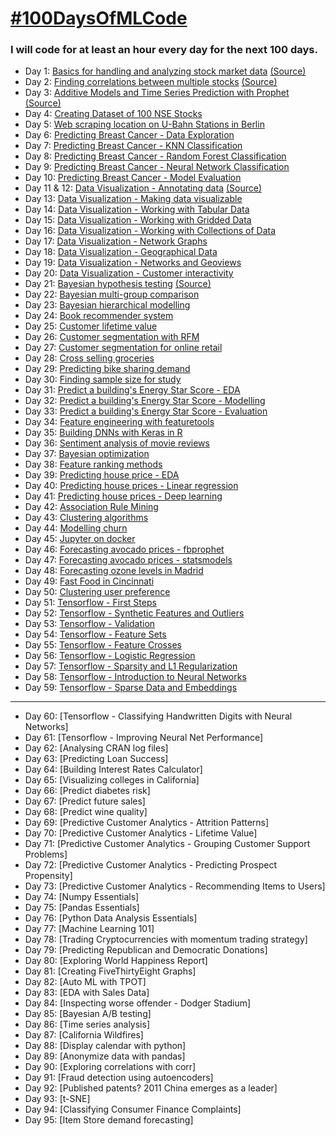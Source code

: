 # [#100DaysOfMLCode](https://www.youtube.com/watch?v=cuQMBj1cWPo) 


### I will code for at least an hour every day for the next 100 days.

* Day 1: [Basics for handling and analyzing stock market data](https://github.com/1dhiman/100days-ml/blob/master/day1_Stock_Market_Data_Analysis.ipynb) [(Source)](https://mapattack.wordpress.com/2017/02/12/using-python-for-stocks-1/)
* Day 2: [Finding correlations between multiple stocks](https://github.com/1dhiman/100days-ml/blob/master/day2_Finding_Correlations_between_Multiple_Stocks..ipynb) [(Source)](https://mapattack.wordpress.com/2017/02/14/python-for-stocks-2/)
* Day 3: [Additive Models and Time Series Prediction with Prophet](https://github.com/1dhiman/100days-ml/blob/master/day3_Additive_Models_and_Time_Series_Prediction.ipynb) [(Source)](https://facebook.github.io/prophet/docs/quick_start.html)
* Day 4: [Creating Dataset of 100 NSE Stocks](https://github.com/1dhiman/100days-ml/blob/master/day4_Creating_Dataset_Of_Stocks.ipynb) 
* Day 5: [Web scraping location on U-Bahn Stations in Berlin](https://github.com/1dhiman/100days-ml/blob/master/day5_Webscraping_Location_of_Train_Stations_in_Berlin.ipynb)
* Day 6: [Predicting Breast Cancer - Data Exploration](https://github.com/1dhiman/100days-ml/blob/master/day6_Breast_Cancer_Exploratory_Analysis.ipynb)
* Day 7: [Predicting Breast Cancer - KNN Classification](https://github.com/1dhiman/100days-ml/blob/master/day7_Breast_Cancer_KNN_Classification.ipynb)
* Day 8: [Predicting Breast Cancer - Random Forest Classification](https://github.com/1dhiman/100days-ml/blob/master/day8_Breast_Cancer_Random_Forest_Classification.ipynb)
* Day 9: [Predicting Breast Cancer - Neural Network Classification](https://github.com/1dhiman/100days-ml/blob/master/day9_Breast_Cancer_Neural_Network_Classification.ipynb)
* Day 10: [Predicting Breast Cancer - Model Evaluation](https://github.com/1dhiman/100days-ml/blob/master/day10_Breast_Cancer_Model_Evaluation.ipynb)
* Day 11 & 12: [Data Visualization - Annotating data](https://github.com/1dhiman/100days-ml/blob/master/day11_and_12_Data_Viz_Annotating_Data.ipynb) [(Source)](http://pyviz.org/tutorial/index.html)
* Day 13: [Data Visualization - Making data visualizable](https://github.com/1dhiman/100days-ml/blob/master/day13_Making_Data_Visualizable.ipynb) 
* Day 14: [Data Visualization - Working with Tabular Data](https://github.com/1dhiman/100days-ml/blob/master/day14_Working_with_Tabular_Data.ipynb) 
* Day 15: [Data Visualization - Working with Gridded Data](https://github.com/1dhiman/100days-ml/blob/master/day15_Working_with_Gridded_Data.ipynb)
* Day 16: [Data Visualization - Working with Collections of Data](https://github.com/1dhiman/100days-ml/blob/master/day16_datasets_and_collections_of_data.ipynb)
* Day 17: [Data Visualization - Network Graphs](https://github.com/1dhiman/100days-ml/blob/master/day17_Network_Graphs.ipynb)
* Day 18: [Data Visualization - Geographical Data](
https://github.com/1dhiman/100days-ml/blob/master/day18_Geographic_Data.ipynb)
* Day 19: [Data Visualization - Networks and Geoviews](
https://github.com/1dhiman/100days-ml/blob/master/day19_Networks_and_Geoviews.ipynb)
* Day 20: [Data Visualization - Customer interactivity](https://github.com/1dhiman/100days-ml/blob/master/day20_Custom_Interactivity.ipynb)
* Day 21: [Bayesian hypothesis testing](https://github.com/1dhiman/100days-ml/blob/master/day_21_bayesian.ipynb) [(Source)](https://github.com/ericmjl/bayesian-stats-modelling-tutorial)
* Day 22: [Bayesian multi-group comparison](https://github.com/1dhiman/100days-ml/blob/master/day22_bayesian_multi_group_comparison.ipynb)
* Day 23: [Bayesian hierarchical modelling](https://github.com/1dhiman/100days-ml/blob/master/day23_bayesian_hierarchical_models.ipynb)
* Day 24: [Book recommender system](https://github.com/1dhiman/100days-ml/blob/master/day24_recommender_system.ipynb)
* Day 25: [Customer lifetime value](https://github.com/1dhiman/100days-ml/blob/master/day25_CLV.ipynb)
* Day 26: [Customer segmentation with RFM](https://github.com/1dhiman/100days-ml/blob/master/day26_RFM.ipynb)
* Day 27: [Customer segmentation for online retail](https://github.com/1dhiman/100days-ml/blob/master/day27_Customer_Segmentation_Online_Retail.ipynb)
* Day 28: [Cross selling groceries](https://github.com/1dhiman/100days-ml/blob/master/day28_Cross_Selling_Groceries.ipynb)
* Day 29: [Predicting bike sharing demand](https://github.com/1dhiman/100days-ml/blob/master/day29_bike_sharing_demand.ipynb)
* Day 30: [Finding sample size for study](https://github.com/1dhiman/100days-ml/blob/master/day30_Finding_sample_size_for_study.ipynb)
* Day 31: [Predict a building's Energy Star Score - EDA](https://github.com/1dhiman/100days-ml/blob/master/day31_energy_score_EDA.ipynb)
* Day 32: [Predict a building's Energy Star Score - Modelling](https://github.com/1dhiman/100days-ml/blob/master/day32_energy_score_Modelling.ipynb)
* Day 33: [Predict a building's Energy Star Score - Evaluation](https://github.com/1dhiman/100days-ml/blob/master/day33_energy_score_Evaluation.ipynb)
* Day 34: [Feature engineering with featuretools](https://github.com/1dhiman/100days-ml/blob/master/day34_feature_engineering.ipynb)
* Day 35: [Building DNNs with Keras in R](https://github.com/1dhiman/100days-ml/blob/master/day35_keras_in_R.R)
* Day 36: [Sentiment analysis of movie reviews](https://github.com/1dhiman/100days-ml/blob/master/day36_Sentiment_Analysis.ipynb)
* Day 37: [Bayesian optimization](https://github.com/1dhiman/100days-ml/blob/master/day37_bayesian_optimization.ipynb)
* Day 38: [Feature ranking methods](https://github.com/1dhiman/100days-ml/blob/master/day38_feature_ranking.ipynb)
* Day 39: [Predicting house price - EDA](https://nbviewer.jupyter.org/github/1dhiman/100days-ml/blob/master/day39_house_price_prediction_EDA.ipynb)
* Day 40: [Predicting house prices - Linear regression](https://github.com/1dhiman/100days-ml/blob/master/day40_house_price_prediction_modelling_ml.ipynb)
* Day 41: [Predicting house prices - Deep learning](https://github.com/1dhiman/100days-ml/blob/master/day41_predicting_house_prices_modelling_dl.ipynb)
* Day 42: [Association Rule Mining](https://github.com/1dhiman/100days-ml/blob/master/day42_Association_Rule_Mining.Rmd)
* Day 43: [Clustering algorithms](https://github.com/1dhiman/100days-ml/blob/master/day43_Clustering_algorithms.ipynb)
* Day 44: [Modelling churn](https://github.com/1dhiman/100days-ml/blob/master/day44_modelling_churn.R)
* Day 45: [Jupyter on docker](https://github.com/1dhiman/100days-ml/blob/master/day45_jupyter_on_docker.md)
* Day 46: [Forecasting avocado prices - fbprophet](https://www.kaggle.com/dhimananubhav/forecasting-avocado-prices-fbprophet-mape-6/)
* Day 47: [Forecasting avocado prices - statsmodels](https://www.kaggle.com/dhimananubhav/forecasting-avocado-prices-statsmodels-mape-8)
* Day 48: [Forecasting ozone levels in Madrid](https://www.kaggle.com/dhimananubhav/forecasting-ozone-levels-in-madrid)
* Day 49: [Fast Food in Cincinnati](https://www.kaggle.com/dhimananubhav/fast-food-in-cincinnati)
* Day 50: [Clustering user preference](https://www.kaggle.com/dhimananubhav/clustering-user-preference)
* Day 51: [Tensorflow - First Steps](https://github.com/1dhiman/colab-notebooks/blob/master/tf1_first_steps_with_tensor_flow.ipynb)
* Day 52: [Tensorflow - Synthetic Features and Outliers](https://github.com/1dhiman/colab-notebooks/blob/master/tf2_synthetic_features_and_outliers.ipynb)
* Day 53: [Tensorflow - Validation](https://github.com/1dhiman/colab-notebooks/blob/master/tf3_validation.ipynb)
* Day 54: [Tensorflow - Feature Sets](https://github.com/1dhiman/colab-notebooks/blob/master/tf4_feature_sets.ipynb)
* Day 55: [Tensorflow - Feature Crosses](https://github.com/1dhiman/colab-notebooks/blob/master/tf5_feature_crosses.ipynb)
* Day 56: [Tensorflow - Logistic Regression](https://github.com/1dhiman/colab-notebooks/blob/master/tf6_logistic_regression.ipynb)
* Day 57: [Tensorflow - Sparsity and L1 Regularization](https://github.com/1dhiman/colab-notebooks/blob/master/tf7_sparsity_and_l1_regularization.ipynb)
* Day 58: [Tensorflow - Introduction to Neural Networks](https://github.com/1dhiman/colab-notebooks/blob/master/tf8_intro_to_neural_nets.ipynb)
* Day 59: [Tensorflow - Sparse Data and Embeddings](https://github.com/1dhiman/colab-notebooks/blob/master/tf9_intro_to_sparse_data_and_embeddings.ipynb)

--- 


* Day 60: [Tensorflow - Classifying Handwritten Digits with Neural Networks]
* Day 61: [Tensorflow - Improving Neural Net Performance]
* Day 62: [Analysing CRAN log files]
* Day 63: [Predicting Loan Success]
* Day 64: [Building Interest Rates Calculator]
* Day 65: [Visualizing colleges in California]
* Day 66: [Predict diabetes risk]
* Day 67: [Predict future sales]
* Day 68: [Predict wine quality]
* Day 69: [Predictive Customer Analytics - Attrition Patterns]
* Day 70: [Predictive Customer Analytics - Lifetime Value]
* Day 71: [Predictive Customer Analytics - Grouping Customer Support Problems]
* Day 72: [Predictive Customer Analytics - Predicting Prospect Propensity]
* Day 73: [Predictive Customer Analytics - Recommending Items to Users]
* Day 74: [Numpy Essentials]
* Day 75: [Pandas Essentials]
* Day 76: [Python Data Analysis Essentials]
* Day 77: [Machine Learning 101]
* Day 78: [Trading Cryptocurrencies with momentum trading strategy]
* Day 79: [Predicting Republican and Democratic Donations]
* Day 80: [Exploring World Happiness Report]
* Day 81: [Creating FiveThirtyEight Graphs]
* Day 82: [Auto ML with TPOT]
* Day 83: [EDA with Sales Data]
* Day 84: [Inspecting worse offender - Dodger Stadium]
* Day 85: [Bayesian A/B testing]
* Day 86: [Time series analysis]
* Day 87: [California Wildfires]
* Day 88: [Display calendar with python]
* Day 89: [Anonymize data with pandas]
* Day 90: [Exploring correlations with corr]
* Day 91: [Fraud detection using autoencoders]
* Day 92: [Published patents? 2011 China emerges as a leader]
* Day 93: [t-SNE]
* Day 94: [Classifying Consumer Finance Complaints]
* Day 95: [Item Store demand forecasting]